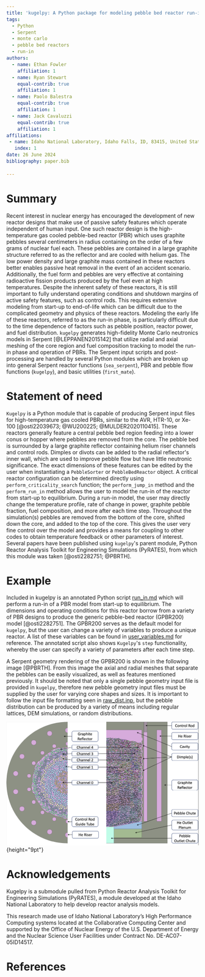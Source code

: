 ```yaml
---
title: 'kugelpy: A Python package for modeling pebble bed reactor run-in'
tags:
  - Python
  - Serpent
  - monte carlo
  - pebble bed reactors
  - run-in
authors:
  - name: Ethan Fowler
    affiliation: 1
  - name: Ryan Stewart
    equal-contrib: true
    affiliation: 1 
  - name: Paolo Balestra
    equal-contrib: true 
    affiliation: 1
  - name: Jack Cavaluzzi
    equal-contrib: true 
    affiliation: 1    
affiliations:
 - name: Idaho National Laboratory, Idaho Falls, ID, 83415, United States
   index: 1
date: 26 June 2024
bibliography: paper.bib

---
```


# Summary

Recent interest in nuclear energy has encouraged the development of new reactor designs that make use of passive safety features which operate independent of human input. One such reactor design is the high-temperature gas cooled pebble-bed reactor (PBR) which uses graphite pebbles several centimeters in radius containing on the order of a few grams of nuclear fuel each. These pebbles are contained in a large graphite structure referred to as the reflector and are cooled with helium gas. The low power density and large graphite mass contained in these reactors better enables passive heat removal in the event of an accident scenario. Additionally, the fuel form and pebbles are very effective at containing radioactive fission products produced by the fuel even at high temperatures. Despite the inherent safety of these reactors, it is still important to fully understand operating conditions and shutdown margins of active safety features, such as control rods. This requires extensive modeling from start-up to end-of-life which can be difficult due to the complicated geometry and physics of these reactors. Modeling the early life of these reactors, referred to as the run-in phase, is particularly difficult due to the time dependence of factors such as pebble position, reactor power, and fuel distribution. `kugelpy` generates high-fidelity Monte Carlo neutronics models in Serpent [@LEPPANEN2015142] that utilize radial and axial meshing of the core region and fuel composition tracking to model the run-in phase and operation of PBRs. The Serpent input scripts and post-processing are handled by several Python modules which are broken up into general Serpent reactor functions (`sea_serpent`), PBR and pebble flow functions (`kugelpy`), and basic utilities (`first_mate`). 

# Statement of need

`Kugelpy` is a Python module that is capable of producing Serpent input files for high-temperature gas cooled PBRs, similar to the AVR, HTR-10, or Xe-100 [@osti22039673; @WU200225; @MULDER2020110415]. These reactors generally feature a central pebble bed region feeding into a lower conus or hopper where pebbles are removed from the core. The pebble bed is surrounded by a large graphite reflector containing helium riser channels and control rods. Dimples or divots can be added to the radial reflector's inner wall, which are used to improve pebble flow but have little neutronic significance. The exact dimensions of these features can be edited by the user when instantiating a `PebbleSorter` or `PebbleBedReactor` object. A critical reactor configuration can be determined directly using `perform_criticality_search` function; the `perform_jump_in` method and the `perform_run_in` method allows the user to model the run-in of the reactor from start-up to equilibrium. During a run-in model, the user may directly change the temperature profile, rate of change in power, graphite pebble fraction, fuel composition, and more after each time step. Throughout the simulation(s) pebbles are removed from the bottom of the core, shifted down the core, and added to the top of the core. This gives the user very fine control over the model and provides a means for coupling to other codes to obtain temperature feedback or other parameters of interest. Several papers have been published using `kugelpy`'s parent module, Python Reactor Analysis Toolkit for Engineering Simulations (PyRATES), from which this module was taken [@osti2282751; @PBRTH].

# Example

Included in kugelpy is an annotated Python script [run_in.md](https://github.com/idaholab/kugelpy) which will perform a run-in of a PBR model from start-up to equilibrium. The dimensions and operating conditions for this reactor borrow from a variety of PBR designs to produce the generic pebble-bed reactor (GPBR200) model [@osti2282751]. The GPBR200 serves as the default model for `kugelpy`, but the user can change a variety of variables to produce a unique reactor. A list of these variables can be found in [user_variables.md](https://github.com/idaholab/kugelpy) for reference. The annotated script also shows `Kugelpy`'s `step` functionality, whereby the user can specify a variety of parameters after each time step.

A Serpent geometry rendering of the GPBR200 is shown in the following image [@PBRTH]. From this image the axial and radial meshes that separate the pebbles can be easily visualized, as well as features mentioned previously. It should be noted that only a single pebble geometry input file is provided in `kugelpy`, therefore new pebble geometry input files must be supplied by the user for varying core shapes and sizes. It is important to follow the input file formatting seen in [raw_dist.inp](https://github.com/idaholab/kugelpy/kugelpy/kugelpy/data/raw_dist.inp), but the pebble distribution can be produced by a variety of means including regular lattices, DEM simulations, or random distributions.

![PBR Axial View](kugelpy.png){height="9pt"}

# Acknowledgements

Kugelpy is a submodule pulled from Python Reactor Analysis Toolkit for Engineering Simulations (PyRATES), a module developed at the Idaho National Laboratory to help develop reactor analysis models.

This research made use of Idaho National Laboratory’s High Performance Computing systems located at the Collaborative Computing Center and supported by the Office of Nuclear Energy of the U.S. Department of Energy and the Nuclear Science User Facilities under Contract No. DE-AC07-05ID14517.

# References